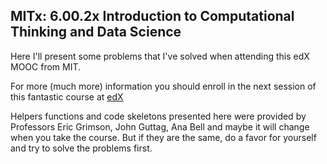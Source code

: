 ## MITx: 6.00.2x Introduction to Computational Thinking and Data Science

Here I'll present some problems that I've solved when attending this edX MOOC from MIT.

For more (much more) information you should enroll in the next session of this fantastic course at [edX](https://www.edx.org/course/introduction-computational-thinking-data-mitx-6-00-2x-5)

Helpers functions and code skeletons presented here were provided by Professors Eric Grimson, John Guttag, Ana Bell and maybe it will change when you take the course. But if they are the same, do a favor for yourself and try to solve the problems first.
